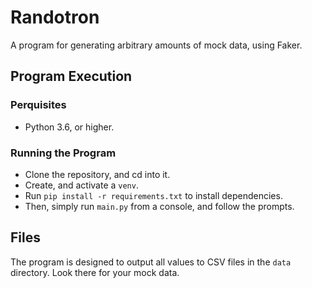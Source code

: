 # Randotron

A program for generating arbitrary amounts of mock data, using Faker.

## Program Execution

### Perquisites 

* Python 3.6, or higher.

### Running the Program

* Clone the repository, and cd into it.
* Create, and activate a `venv`.
* Run `pip install -r requirements.txt` to install dependencies.
* Then, simply run `main.py` from a console, and follow the prompts.

## Files

The program is designed to output all values to CSV files in the `data` directory. Look there for your mock data.